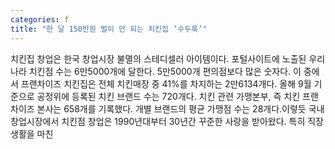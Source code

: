 ```yaml
---
categories: f
title: "한 달 150만원 벌이 안 되는 치킨집 ‘수두룩’"
---
```

치킨집 창업은 한국 창업시장 불멸의 스테디셀러 아이템이다. 포털사이트에 노출된 우리나라 치킨점 수는 6만5000개에 달한다. 5만5000개 편의점보다 많은 숫자다. 이 중에서 프랜차이즈 치킨집은 전체 치킨매장 중 41%를 차지하는 2만6134개다. 올해 9월 기준으로 공정위에 등록된 치킨 브랜드 수는 720개다. 치킨 관련 가맹본부, 즉 치킨 프랜차이즈 본사는 658개를 기록했다. 개별 브랜드의 평균 가맹점 수는 28개다.이렇듯 국내 창업시장에서 치킨점 창업은 1990년대부터 30년간 꾸준한 사랑을 받아왔다. 특히 직장생활을 마친